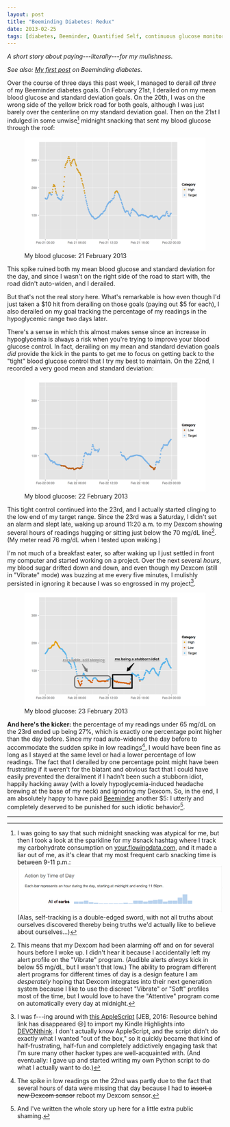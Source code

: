 ```yaml
---
layout: post
title: "Beeminding Diabetes: Redux"
date: 2013-02-25
tags: [diabetes, Beeminder, Quantified Self, continuous glucose monitoring]
---
```


*A short story about paying---literally---for my mulishness.*

*See also: [My first post](/blog/2012/11/05/beeminding-diabetes/ "Beeminding Diabetes") on Beeminding diabetes.*

Over the course of three days this past week, I managed to derail *all three* of my Beeminder diabetes goals. On February 21st, I derailed on my mean blood glucose and standard deviation goals. On the 20th, I was on the wrong side of the yellow brick road for both goals, although I was just barely over the centerline on my standard deviation goal. Then on the 21st I indulged in some unwise[^a] midnight snacking that sent my blood glucose through the roof:

<figure class="center">
  <img alt="graph of blood glucose showing a very high spike in the early morning" src="/images/R/feb21.png" style="width: 600px;" />
  <figcaption>My blood glucose: 21 February 2013</figcaption>
</figure>

This spike ruined both my mean blood glucose and standard deviation for the day, and since I wasn't on the right side of the road to start with, the road didn't auto-widen, and I derailed.

But that's not the real story here. What's remarkable is how even though I'd just taken a $10 hit from derailing on those goals (paying out $5 for each), I also derailed on my goal tracking the percentage of my readings in the hypoglycemic range two days later.

There's a sense in which this almost makes sense since an increase in hypoglycemia is always a risk when you're trying to improve your blood glucose control. In fact, derailing on my mean and standard deviation goals *did* provide the kick in the pants to get me to focus on getting back to the "tight" blood glucose control that I try my best to maintain. On the 22nd, I recorded a very good mean and standard deviation:

<figure class="center">
  <img alt="graph of blood glucose showing early morning and early evening lows" src="/images/R/feb22.png" style="width: 600px;" />
  <figcaption>My blood glucose: 22 February 2013</figcaption>
</figure>

This tight control continued into the 23rd, and I actually started clinging to the low end of my target range. Since the 23rd was a Saturday, I didn't set an alarm and slept late, waking up around 11:20 a.m. to my Dexcom showing several hours of readings hugging or sitting just below the 70 mg/dL line[^b]. (My meter read 76 mg/dL when I tested upon waking.)

I'm not much of a breakfast eater, so after waking up I just settled in front my computer and started working on a project. Over the next several *hours*, my blood sugar drifted down and down, and even though my Dexcom (still in "Vibrate" mode) was buzzing at me every five minutes, I mulishly persisted in ignoring it because I was so engrossed in my project[^c].

<figure class="center">
  <img alt="graph of blood glucose showing two lows, first annotated with 'excusable: still sleeping' and second with 'me being a stubborn idiot'" src="/images/R/feb23_anno.png" style="width: 600px;" />
  <figcaption>My blood glucose: 23 February 2013</figcaption>
</figure>

**And here's the kicker:** the percentage of my readings under 65 mg/dL on the 23rd ended up being 27%, which is exactly one percentage point higher than the day before. Since my road auto-widened the day before to accommodate the sudden spike in low readings[^d], I would have been fine as long as I stayed at the same level or had a lower percentage of low readings. The fact that I derailed by one percentage point might have been frustrating if it weren't for the blatant and obvious fact that I could have easily prevented the derailment if I hadn't been such a stubborn idiot, happily hacking away (with a lovely hypoglycemia-induced headache brewing at the base of my neck) and ignoring my Dexcom. So, in the end, I am absolutely happy to have paid [Beeminder](https://www.beeminder.com/ "Beeminder") another $5: I utterly and completely deserved to be punished for such idiotic behavior[^e].

* * * * *

[^a]: I was going to say that such midnight snacking was atypical for me, but then I took a look at the sparkline for my #snack hashtag where I track my carbohydrate consumption on [your.flowingdata.com](http://your.flowingdata.com/ "your.flowingdata Twitter-based self-tracking app"), and it made a liar out of me, as it's clear that my most frequent carb snacking time is between 9-11 p.m.:
    <img alt="bar graph showing frequency of snacking concentrated in evening and nighttime hours" src="/images/R/snack_sparkline.png" style="max-width: 100%;" />
 (Alas, self-tracking is a double-edged sword, with not all truths about ourselves discovered thereby being truths we'd actually like to believe about ourselves...)

[^b]: This means that my Dexcom had been alarming off and on for several hours before I woke up. I didn't hear it because I accidentally left my alert profile on the "Vibrate" program. (Audible alerts *always* kick in below 55 mg/dL, but I wasn't that low.) The ability to program different alert programs for different times of day is a design feature I am *desperately* hoping that Dexcom integrates into their next generation system because I like to use the discreet "Vibrate" or "Soft" profiles most of the time, but I would love to have the "Attentive" program come on automatically every day at midnight.

[^c]: I was f---ing around with [this AppleScript](http://complexpoint.macmate.me/Site/Kindle_Notes_to_DEVONthink_2.html "Kindle notes to DEVONthink 2") <span class="aside">[JEB, 2016: Resource behind link has disappeared 😢]</span> to import my Kindle Highlights into [DEVONthink](http://www.devontechnologies.com/products/devonthink/overview.html "DEVONthink: Information management reinvented"). I don't actually know AppleScript, and the script didn't do exactly what I wanted "out of the box," so it quickly became that kind of half-frustrating, half-fun and completely addictively engaging task that I'm sure many other hacker types are well-acquainted with. (And eventually: I gave up and started writing my own Python script to do what I actually want to do.)

[^d]: The spike in low readings on the 22nd was partly due to the fact that several hours of data were missing that day because I had to <del>insert a new Dexcom sensor</del> reboot my Dexcom sensor.

[^e]: And I've written the whole story up here for a little extra public shaming.